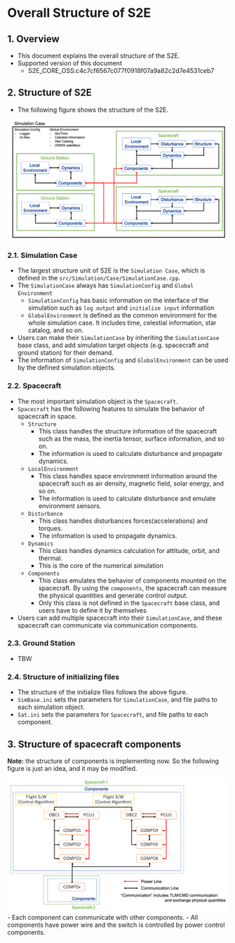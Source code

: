# Overall Structure of S2E

## 1. Overview
- This document explains the overall structure of the S2E.
- Supported version of this document
  - S2E_CORE_OSS:c4c7cf6567c077f0918f07a9a82c2d7e4531ceb7

## 2. Structure of S2E
- The following figure shows the structure of the S2E.

<img src="./figs/S2E_structure.png" alt="S2EStructure" style="zoom: 90%;" />

### 2.1. Simulation Case
- The largest structure unit of S2E is the `Simulation Case`, which is defined in the `src/Simulation/Case/SimulationCase.cpp`.
- The `SimulationCase` always has `SimulationConfig` and `Global Environment`
   - `SimulationConfig` has basic information on the interface of the simulation such as `log output` and `initialize input` information
   - `GlobalEnvironment` is defined as the common environment for the whole simulation case. It includes time, celestial information, star catalog, and so on.
- Users can make their `SimulationCase` by inheriting the `SimulationCase` base class, and add simulation target objects (e.g. spacecraft and ground station) for their demand.
- The information of `SimulationConfig` and `GlobalEnvironment` can be used by the defined simulation objects.

### 2.2. Spacecraft
- The most important simulation object is the `Spacecraft`. 
- `Spacecraft` has the following features to simulate the behavior of spacecraft in space.
   - `Structure`
      - This class handles the structure information of the spacecraft such as the mass, the inertia tensor, surface information, and so on.
      - The information is used to calculate disturbance and propagate dynamics.
   - `LocalEnvironment`
      - This class handles space environment information around the spacecraft such as air density, magnetic field, solar energy, and so on.
      - The information is used to calculate disturbance and emulate environment sensors.
   - `Disturbance`
      - This class handles disturbances forces(accelerations) and torques.
      - The information is used to propagate dynamics.
   - `Dynamics`
      - This class handles dynamics calculation for attitude, orbit, and thermal.
      - This is the core of the numerical simulation
   - `Components`
      - This class emulates the behavior of components mounted on the spacecraft. By using the `components`, the spacecraft can measure the physical quantities and generate control output.
      - Only this class is not defined in the `Spacecraft` base class, and users have to define it by themselves
- Users can add multiple spacecraft into their `SimulationCase`, and these spacecraft can communicate via communication components.

### 2.3. Ground Station
- TBW

### 2.4. Structure of initializing files
- The structure of the initialize files follows the above figure.
- `SimBase.ini` sets the parameters for `SimulationCase`, and file paths to each simulation object.
- `Sat.ini` sets the parameters for `Spacecraft`, and file paths to each component.

## 3. Structure of spacecraft components
**Note:** the structure of components is implementing now. So the following figure is just an idea, and it may be modified.

<img src="./figs/Component_structure.png" alt="ComponentStructure" style="zoom: 90%;" />
- Each component can communicate with other components.
- All components have power wire and the switch is controlled by power control components.

